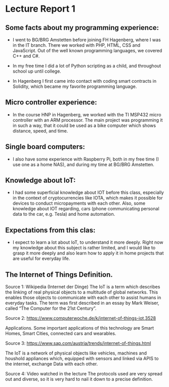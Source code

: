 # Lecture Report 1

## Some facts about my programming experience:

- I went to BG/BRG Amstetten before joining FH Hagenberg, where I was in the IT branch. There we worked with PHP, HTML, CSS and JavaScript. Out of the well known programming languages, we covered C++ and C#.

- In my free time I did a lot of Python scripting as a child, and throughout school up until college.

- In Hagenberg I first came into contact with coding smart contracts in Solidity, which became my favorite programming language.

## Micro controller experience:

- In the course HNP in Hagenberg, we worked with the TI MSP432 micro controller with an ARM processor. The main project was programming it in such a way, that it could be used as a bike computer which shows distance, speed, and time.


## Single board computers:

- I also have some experience with Raspberry Pi, both in my free time (I use one as a home NAS), and during my time at BG/BRG Amstetten.


## Knowledge about IoT:

- I had some superficial knowledge about IOT before this class, especially in the context of cryptocurrencies like IOTA, which makes it possible for devices to conduct micropayments with each other. Also, some knowledge about IOT regarding, cars (phone communicating personal data to the car, e.g. Tesla) and home automation.

## Expectations from this clas:

- I expect to learn a lot about IoT, to understand it more deeply. Right now my knowledge about this subject is rather limited, and I would like to grasp it more deeply and also learn how to apply it in home projects that are useful for everyday life.



## The Internet of Things Definition.

Source 1: Wikipedia (Internet der Dinge)
The IoT is a term which describes the linking of real physical objects to a multitude of global networks. This enables those objects to communicate with each other to assist humans in everyday tasks. The term was first described in an essay by Mark Weiser, called “The Computer for the 21st Century”.

Source 2: https://www.computerwoche.de/k/internet-of-things-iot,3528

Applications.
Some important applications of this technology are Smart Homes, Smart Cities, connected cars and wearables.

Source 3: https://www.sap.com/austria/trends/internet-of-things.html

The IoT is a network of physical objects like vehicles, machines and houshold appliances which, equipped with sensors and linked via APIS to the internet, exchange Data with each other.

Source 4: Video watched in the lecture
The protocols used are very spread out and diverse, so it is very hard to nail it down to a precise definition.
